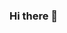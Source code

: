 ### Hi there 👋

<!--
**wolfy916/wolfy916** is a ✨ _special_ ✨ repository because its `README.md` (this file) appears on your GitHub profile.

Here are some ideas to get you started:

![wolfy916's GitHub stats](https://github-readme-stats.vercel.app/api?username=wolfy916a&show_icons=true&theme=radical)

- 🔭 I’m currently working on ...
- 🌱 I’m currently learning ...
- 👯 I’m looking to collaborate on ...
- 🤔 I’m looking for help with ...
- 💬 Ask me about ...
- 📫 How to reach me: ...
- 😄 Pronouns: ...
- ⚡ Fun fact: ...
-->
